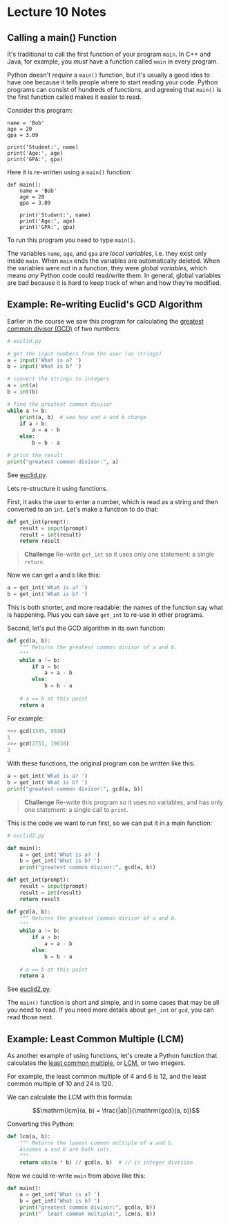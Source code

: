# Lecture 10 Notes

## Calling a main() Function

It's traditional to call the first function of your program `main`. In C++ and
Java, for example, you *must* have a function called `main` in every program.

Python doesn't *require* a `main()` function, but it's usually a good idea to
have one because it tells people where to start reading your code. Python
programs can consist of hundreds of functions, and agreeing that `main()` is
the first function called makes it easier to read.

Consider this program:

```main
name = 'Bob'
age = 20
gpa = 3.09

print('Student:', name)
print('Age:', age)
print('GPA:', gpa)
```

Here it is re-written using a `main()` function:

```main
def main():
    name = 'Bob'
    age = 20
    gpa = 3.09

    print('Student:', name)
    print('Age:', age)
    print('GPA:', gpa)
```

To run this program you need to type `main()`.

The variables `name`, `age`, and `gpa` are *local variables*, i.e. they exist
only inside `main`. When `main` ends the variables are automatically deleted.
When the variables were not in a function, they were *global variables*, which
means *any* Python code could read/write them. In general, global variables
are bad because it is hard to keep track of when and how they're modified.


## Example: Re-writing Euclid's GCD Algorithm

Earlier in the course we saw this program for calculating the [greatest common
divisor (GCD)](https://en.wikipedia.org/wiki/Greatest_common_divisor) of two
numbers:

```python
# euclid.py

# get the input numbers from the user (as strings)
a = input('What is a? ')
b = input('What is b? ')

# convert the strings to integers
a = int(a)
b = int(b)

# find the greatest common divisor
while a != b:
    print(a, b)  # see how and a and b change
    if a > b:
        a = a - b
    else:
        b = b - a

# print the result
print("greatest common divisor:", a)
```

See [euclid.py](euclid.py).


Lets re-structure it using functions.

First, it asks the user to enter a number, which is read as a string and then
converted to an `int`. Let's make a function to do that:

```python
def get_int(prompt):
    result = input(prompt)
    result = int(result)
    return result
```

> **Challenge** Re-write `get_int` so it uses only one statement: a single
> `return`.

Now we can get `a` and `b` like this:

```python
a = get_int('What is a? ')
b = get_int('What is b? ')
```

This is both shorter, and more readable: the names of the function say what is
happening. Plus you can save `get_int` to re-use in other programs.

Second, let's put the GCD algorithm in its own function:

```python
def gcd(a, b):
    """ Returns the greatest common divisor of a and b.
    """
    while a != b:
        if a > b:
            a = a - b
        else:
            b = b - a
    
    # a == b at this point
    return a
```

For example:

```python
>>> gcd(1345, 9038)
1
>>> gcd(2751, 19038)
3
```

With these functions, the original program can be written like this:

```python
a = get_int('What is a? ')
b = get_int('What is b? ')
print("greatest common divisor:", gcd(a, b))
```

> **Challenge** Re-write this program so it uses no variables, and has only
> one statement: a single call to `print`.

This is the code we want to run first, so we can put it in a main function:

```python
# euclid2.py

def main():
    a = get_int('What is a? ')
    b = get_int('What is b? ')
    print("greatest common divisor:", gcd(a, b))

def get_int(prompt):
    result = input(prompt)
    result = int(result)
    return result

def gcd(a, b):
    """ Returns the greatest common divisor of a and b.
    """
    while a != b:
        if a > b:
            a = a - b
        else:
            b = b - a
    
    # a == b at this point
    return a
```

See [euclid2.py](euclid2.py).

The `main()` function is short and simple, and in some cases that may be all
you need to read. If you need more details about `get_int` or `gcd`, you can
read those next.


## Example: Least Common Multiple (LCM)

As another example of using functions, let's create a Python function that calculates the [least common multiple](https://en.wikipedia.org/wiki/Least_common_multiple), or [LCM](https://en.wikipedia.org/wiki/Least_common_multiple), or two integers. 

For example, the least common multiple of 4 and 6 is 12, and the least common
multiple of 10 and 24 is 120.

We can calculate the LCM with this formula:

$$\mathrm{lcm}(a, b) = \frac{|ab|}{\mathrm{gcd}(a, b)}$$

Converting this Python:

```python
def lcm(a, b):
    """ Returns the lowest common multiple of a and b.
    Assumes a and b are both ints.
    """
    return abs(a * b) // gcd(a, b)  # // is integer division
```

Now we could re-write `main` from above like this:

```python
def main():
    a = get_int('What is a? ')
    b = get_int('What is b? ')
    print("greatest common divisor:", gcd(a, b))
    print("  least common multiple:", lcm(a, b))
```

